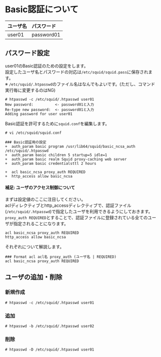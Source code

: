 # Basic認証について

|ユーザ名|パスワード|
|:---|:---|
|user01|password01|

## パスワード設定
user01のBasic認証のための設定をします。  
設定したユーザ名とパスワードの対応は`/etc/squid/squid.pass`に保存されます。  
※ `/etc/squid/.htpasswd`のファイル名はなんでもよいです。(ただし、コマンド実行毎に変更するのはNG)
```
# htpasswd -c /etc/squid/.htpasswd user01
New password:          <- password01と入力
Re-type new password:  <- password01と入力
Adding password for user user01
```
Basic認証を許可するために`squid.conf`を編集します。
```
# vi /etc/squid/squid.conf
```
```
### Basic認証用の設定
+  auth_param basic program /usr/lib64/squid/basic_ncsa_auth /etc/squid/.htpasswd
+  auth_param basic children 5 startup=5 idle=1
+  auth_param basic realm Squid proxy-caching web server
+  auth_param basic credentialsttl 2 hours

+  acl basic_ncsa proxy_auth REQUIRED
+  http_access allow basic_ncsa
```
#### **補足: ユーザのアクセス制御について**
まずは設定値のここに注目してください。  
aclディレクティブとhttp_accessディレクティブで、認証ファイル(`/etc/squid/.htpasswd`)で指定したユーザを利用できるようにしておきます。  
`proxy_auth REQUIRED`とすることで、認証ファイルに登録されている全てのユーザが指定されることになります。
```
acl basic_ncsa proxy_auth REQUIRED
http_access allow basic_ncsa
```
それぞれについて解説します。
```
### Format acl acl名 proxy_auth (ユーザ名 | REQUIRED)
acl basic_ncsa proxy_auth REQUIRED
```

## ユーザの追加・削除
### 新規作成
```
# htpasswd -c /etc/squid/.htpasswd user01
```
### 追加
```
# htpasswd -b /etc/squid/.htpasswd user02
```
### 削除
```
# htpasswd -D /etc/squid/.htpasswd user01
```
